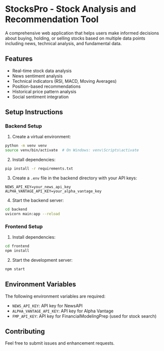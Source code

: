 # StocksPro - Stock Analysis and Recommendation Tool

A comprehensive web application that helps users make informed decisions about buying, holding, or selling stocks based on multiple data points including news, technical analysis, and fundamental data.

## Features

- Real-time stock data analysis
- News sentiment analysis
- Technical indicators (RSI, MACD, Moving Averages)
- Position-based recommendations
- Historical price pattern analysis
- Social sentiment integration

## Setup Instructions

### Backend Setup

1. Create a virtual environment:
```bash
python -m venv venv
source venv/bin/activate  # On Windows: venv\Scripts\activate
```

2. Install dependencies:
```bash
pip install -r requirements.txt
```

3. Create a `.env` file in the backend directory with your API keys:
```
NEWS_API_KEY=your_news_api_key
ALPHA_VANTAGE_API_KEY=your_alpha_vantage_key
```

4. Start the backend server:
```bash
cd backend
uvicorn main:app --reload
```

### Frontend Setup

1. Install dependencies:
```bash
cd frontend
npm install
```

2. Start the development server:
```bash
npm start
```

## Environment Variables

The following environment variables are required:

- `NEWS_API_KEY`: API key for NewsAPI
- `ALPHA_VANTAGE_API_KEY`: API key for Alpha Vantage
- `FMP_API_KEY`: API key for FinancialModelingPrep (used for stock search)

## Contributing

Feel free to submit issues and enhancement requests. 
